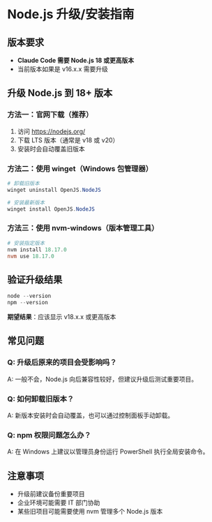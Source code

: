 # Node.js 升级/安装指南

## 版本要求

- **Claude Code 需要 Node.js 18 或更高版本**
- 当前版本如果是 v16.x.x 需要升级



## 升级 Node.js 到 18+ 版本

### 方法一：官网下载（推荐）

1. 访问 https://nodejs.org/
2. 下载 LTS 版本（通常是 v18 或 v20）
3. 安装时会自动覆盖旧版本





### 方法二：使用 winget（Windows 包管理器）

```powershell
# 卸载旧版本
winget uninstall OpenJS.NodeJS

# 安装最新版本
winget install OpenJS.NodeJS
```

### 方法三：使用 nvm-windows（版本管理工具）

```powershell
# 安装指定版本
nvm install 18.17.0
nvm use 18.17.0
```

## 验证升级结果

```powershell
node --version
npm --version
```

**期望结果**：应该显示 v18.x.x 或更高版本


## 常见问题

### Q: 升级后原来的项目会受影响吗？

A: 一般不会，Node.js 向后兼容性较好，但建议升级后测试重要项目。

### Q: 如何卸载旧版本？

A: 新版本安装时会自动覆盖，也可以通过控制面板手动卸载。

### Q: npm 权限问题怎么办？

A: 在 Windows 上建议以管理员身份运行 PowerShell 执行全局安装命令。



## 注意事项

- 升级前建议备份重要项目
- 企业环境可能需要 IT 部门协助
- 某些旧项目可能需要使用 nvm 管理多个 Node.js 版本